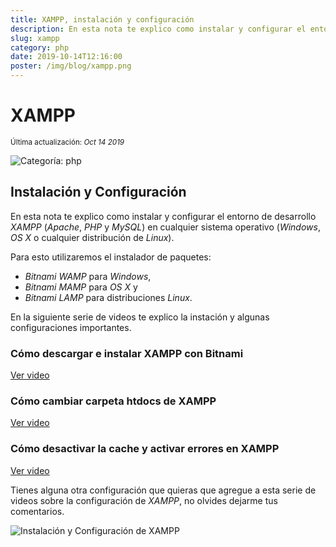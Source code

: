 ```yaml
---
title: XAMPP, instalación y configuración
description: En esta nota te explico como instalar y configurar el entorno de desarrollo XAMPP en cualquier sistema operativo
slug: xampp
category: php
date: 2019-10-14T12:16:00
poster: /img/blog/xampp.png
---
```


# XAMPP

<small class="date">Última actualización: _Oct 14 2019_</small>

<img class="icon-x5" src="/img/category/php.svg" alt="Categoría: php" title="Categoría: php" loading="lazy">

## Instalación y Configuración

En esta nota te explico como instalar y configurar el entorno de desarrollo _XAMPP_ (_Apache_, _PHP_ y _MySQL_) en cualquier sistema operativo (_Windows_, _OS X_ o cualquier distribución de _Linux_).

Para esto utilizaremos el instalador de paquetes:

- _Bitnami WAMP_ para _Windows_,
- _Bitnami MAMP_ para _OS X_ y
- _Bitnami LAMP_ para distribuciones _Linux_.

En la siguiente serie de videos te explico la instación y algunas configuraciones importantes.

### Cómo descargar e instalar XAMPP con Bitnami

<a class="btn-pulse" href="https://www.youtube.com/watch?v=4FrhMTAquuQ" target="_blank" rel="noopener">Ver video</a>

### Cómo cambiar carpeta htdocs de XAMPP

<a class="btn-pulse" href="https://www.youtube.com/watch?v=txZCsFDEF1M" target="_blank" rel="noopener">Ver video</a>

### Cómo desactivar la cache y activar errores en XAMPP

<a class="btn-pulse" href="https://www.youtube.com/watch?v=bW3fHwU13go" target="_blank" rel="noopener">Ver video</a>

Tienes alguna otra configuración que quieras que agregue a esta serie de videos sobre la configuración de _XAMPP_, no olvides dejarme tus comentarios.

<img class="icon-x5" src="/img/blog/xampp.png" alt="Instalación y Configuración de XAMPP" loading="lazy">
